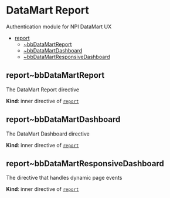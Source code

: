 <a name="npi-datamart.module_report"></a>

# DataMart Report
Authentication module for NPI DataMart UX


* [report](#npi-datamart.module_report)
    * [~bbDataMartReport](#npi-datamart.module_report..bbDataMartReport)
    * [~bbDataMartDashboard](#npi-datamart.module_report..bbDataMartDashboard)
    * [~bbDataMartResponsiveDashboard](#npi-datamart.module_report..bbDataMartResponsiveDashboard)

<a name="npi-datamart.module_report..bbDataMartReport"></a>

## report~bbDataMartReport
The DataMart Report directive

**Kind**: inner directive of <code>[report](#npi-datamart.module_report)</code>  
<a name="npi-datamart.module_report..bbDataMartDashboard"></a>

## report~bbDataMartDashboard
The DataMart Dashboard directive

**Kind**: inner directive of <code>[report](#npi-datamart.module_report)</code>  
<a name="npi-datamart.module_report..bbDataMartResponsiveDashboard"></a>

## report~bbDataMartResponsiveDashboard
The directive that handles dynamic page events

**Kind**: inner directive of <code>[report](#npi-datamart.module_report)</code>  
